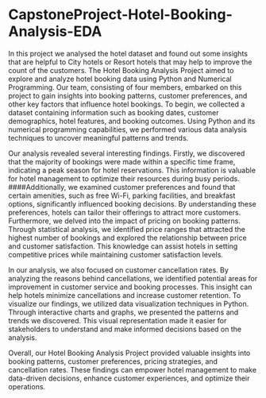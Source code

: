 # CapstoneProject-Hotel-Booking-Analysis-EDA
In this project we analysed the hotel dataset and found out some insights that are helpful to City hotels or Resort hotels that may help to improve the count of the customers.
The Hotel Booking Analysis Project aimed to explore and analyze hotel booking data using Python and Numerical Programming. Our team, consisting of four members, embarked on this project to gain insights into booking patterns, customer preferences, and other key factors that influence hotel bookings.
To begin, we collected a dataset containing information such as booking dates, customer demographics, hotel features, and booking outcomes. Using Python and its numerical programming capabilities, we performed various data analysis techniques to uncover meaningful patterns and trends.

Our analysis revealed several interesting findings. Firstly, we discovered that the majority of bookings were made within a specific time frame, indicating a peak season for hotel reservations. This information is valuable for hotel management to optimize their resources during busy periods.
####Additionally, we examined customer preferences and found that certain amenities, such as free Wi-Fi, parking facilities, and breakfast options, significantly influenced booking decisions. By understanding these preferences, hotels can tailor their offerings to attract more customers.
Furthermore, we delved into the impact of pricing on booking patterns. Through statistical analysis, we identified price ranges that attracted the highest number of bookings and explored the relationship between price and customer satisfaction. This knowledge can assist hotels in setting competitive prices while maintaining customer satisfaction levels.

In our analysis, we also focused on customer cancellation rates. By analyzing the reasons behind cancellations, we identified potential areas for improvement in customer service and booking processes. This insight can help hotels minimize cancellations and increase customer retention.
To visualize our findings, we utilized data visualization techniques in Python. Through interactive charts and graphs, we presented the patterns and trends we discovered. This visual representation made it easier for stakeholders to understand and make informed decisions based on the analysis.

Overall, our Hotel Booking Analysis Project provided valuable insights into booking patterns, customer preferences, pricing strategies, and cancellation rates. These findings can empower hotel management to make data-driven decisions, enhance customer experiences, and optimize their operations.
